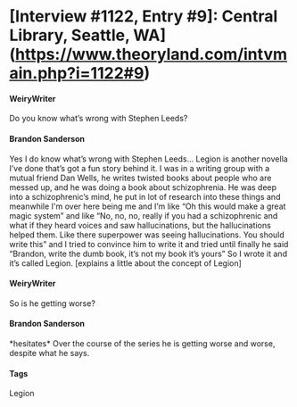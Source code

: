 # [Interview #1122, Entry #9]: Central Library, Seattle, WA](https://www.theoryland.com/intvmain.php?i=1122#9)

#### WeiryWriter

Do you know what’s wrong with Stephen Leeds?

#### Brandon Sanderson

Yes I do know what’s wrong with Stephen Leeds… Legion is another novella I’ve done that’s got a fun story behind it. I was in a writing group with a mutual friend Dan Wells, he writes twisted books about people who are messed up, and he was doing a book about schizophrenia. He was deep into a schizophrenic’s mind, he put in lot of research into these things and meanwhile I'm over here being me and I’m like “Oh this would make a great magic system” and like “No, no, no, really if you had a schizophrenic and what if they heard voices and saw hallucinations, but the hallucinations helped them. Like there superpower was seeing hallucinations. You should write this” and I tried to convince him to write it and tried until finally he said “Brandon, write the dumb book, it’s not my book it’s yours” So I wrote it and it’s called Legion. [explains a little about the concept of Legion]

#### WeiryWriter

So is he getting worse?

#### Brandon Sanderson

\*hesitates\* Over the course of the series he is getting worse and worse, despite what he says.

#### Tags

Legion

